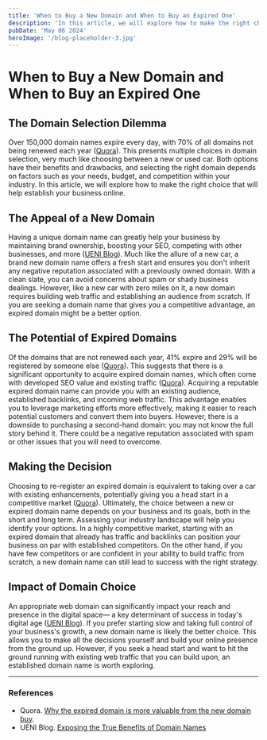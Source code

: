 ```yaml
---
title: 'When to Buy a New Domain and When to Buy an Expired One'
description: 'In this article, we will explore how to make the right choice that will help establish your business online.'
pubDate: 'May 06 2024'
heroImage: '/blog-placeholder-3.jpg'
---
```


# When to Buy a New Domain and When to Buy an Expired One

## The Domain Selection Dilemma

Over 150,000 domain names expire every day, with 70% of all domains not being renewed each year ([Quora][1]). This presents multiple choices in domain selection, very much like choosing between a new or used car. Both options have their benefits and drawbacks, and selecting the right domain depends on factors such as your needs, budget, and competition within your industry. In this article, we will explore how to make the right choice that will help establish your business online.

## The Appeal of a New Domain

Having a unique domain name can greatly help your business by maintaining brand ownership, boosting your SEO, competing with other businesses, and more ([UENI Blog][2]). Much like the allure of a new car, a brand new domain name offers a fresh start and ensures you don't inherit any negative reputation associated with a previously owned domain. With a clean slate, you can avoid concerns about spam or shady business dealings. However, like a new car with zero miles on it, a new domain requires building web traffic and establishing an audience from scratch. If you are seeking a domain name that gives you a competitive advantage, an expired domain might be a better option.

## The Potential of Expired Domains

Of the domains that are not renewed each year, 41% expire and 29% will be registered by someone else ([Quora][3]). This suggests that there is a significant opportunity to acquire expired domain names, which often come with developed SEO value and existing traffic ([Quora][4]). Acquiring a reputable expired domain name can provide you with an existing audience, established backlinks, and incoming web traffic. This advantage enables you to leverage marketing efforts more effectively, making it easier to reach potential customers and convert them into buyers. However, there is a downside to purchasing a second-hand domain: you may not know the full story behind it. There could be a negative reputation associated with spam or other issues that you will need to overcome.

## Making the Decision

Choosing to re-register an expired domain is equivalent to taking over a car with existing enhancements, potentially giving you a head start in a competitive market ([Quora][5]). Ultimately, the choice between a new or expired domain name depends on your business and its goals, both in the short and long term. Assessing your industry landscape will help you identify your options. In a highly competitive market, starting with an expired domain that already has traffic and backlinks can position your business on par with established competitors. On the other hand, if you have few competitors or are confident in your ability to build traffic from scratch, a new domain name can still lead to success with the right strategy.

## Impact of Domain Choice

An appropriate web domain can significantly impact your reach and presence in the digital space— a key determinant of success in today's digital age ([UENI Blog][6]). If you prefer starting slow and taking full control of your business's growth, a new domain name is likely the better choice. This allows you to make all the decisions yourself and build your online presence from the ground up. However, if you seek a head start and want to hit the ground running with existing web traffic that you can build upon, an established domain name is worth exploring.

---

### **References**

- Quora. [Why the expired domain is more valuable from the new domain buy][7].
- UENI Blog. [Exposing the True Benefits of Domain Names][8]

[1]:	https://www.quora.com/Why-the-expired-domain-is-more-valuable-from-the-new-domain-buy
[2]:	https://ueni.com/blog/benefits-of-domain-names
[3]:	https://www.quora.com/Why-the-expired-domain-is-more-valuable-from-the-new-domain-buy
[4]:	https://www.quora.com/Why-the-expired-domain-is-more-valuable-from-the-new-domain-buy
[5]:	https://www.quora.com/Why-the-expired-domain-is-more-valuable-from-the-new-domain-buy
[6]:	https://ueni.com/blog/benefits-of-domain-names
[7]:	https://www.quora.com/Why-the-expired-domain-is-more-valuable-from-the-new-domain-buy
[8]:	https://ueni.com/blog/benefits-of-domain-names